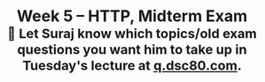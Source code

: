 ---
title: Week 5 – HTTP, Midterm Exam<br><small>🚨 Let Suraj know which topics/old exam questions you want him to take up in Tuesday's lecture at <a href="https://docs.google.com/forms/d/e/1FAIpQLScWbVZv9hBv-wX-ItKHUVRnkPMMtfJZVfErKE9GS7_8dFcRBQ/viewform"><b>q.dsc80.com</b></a>.</small>
weekNumber: 5
days:
  - date: '2024-02-05'
    events:
      - name: LAB 4
        url: https://github.com/dsc-courses/dsc80-2024-wi/blob/main/labs/lab04/lab.ipynb
        type: lab
        title: <b>Hypothesis and Permutation Testing</b>
  - date: '2024-02-06'
    events:
      - name: LEC 9
        type: lecture
        title: HTTP Basics, Midterm Review
        podcast: https://podcast.ucsd.edu/watch/wi24/dsc80_a00/9
        url: resources/lectures/lec09/lec09.html
        filled: resources/lectures/lec09/lec09-filled.html
        reading: >
          [Ch. 14.2-14.4](https://learningds.org/ch/14/web_json.html)
      - name: PROJ 2
        url: https://github.com/dsc-courses/dsc80-2024-wi/blob/main/projects/proj02/project.ipynb
        type: proj
        title: <b>Loan Applications 💸 (Checkpoint)</b>

  - date: '2024-02-07'
    events:
      - name: DISC 5
        type: disc
        title: Lab 4 Reflection
        # podcast: 
        url: https://www.gradescope.com/courses/698219/assignments/4070069
        reading: > 
          [Notebook](https://github.com/dsc-courses/dsc80-2024-wi/blob/main/discussions/disc05/discussion.ipynb)
  - date: '2024-02-08'
    events:
      - name: EXAM
        type: exam
        title: <b>Midterm Exam (in person, during lecture)</b>
        # url: resources/midterm-RELEASE.pdf
        # reading: >
        #   [Solutions](resources/midterm-SOLUTIONS.pdf)
---